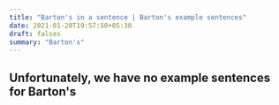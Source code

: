 ```yaml
---
title: "Barton's in a sentence | Barton's example sentences"
date: 2021-01-20T19:57:50+05:30
draft: falses
summary: "Barton's"
---
```

## Unfortunately, we have no example sentences for Barton's                 
